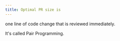 ```yaml
---
title: Optimal PR size is
---
```

one line of code change that is reviewed immediately.

It's called Pair Programming.
